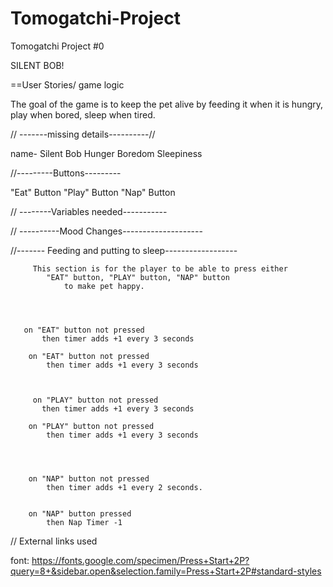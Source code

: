 # Tomogatchi-Project

Tomogatchi Project #0

SILENT BOB!

==User Stories/ game logic

The goal of the game is to keep the pet alive by feeding it when it is hungry, play when bored, sleep when tired.

// -------missing details----------//

name- Silent Bob
Hunger
Boredom
Sleepiness

//---------Buttons---------

"Eat" Button
"Play" Button
"Nap" Button

// --------Variables needed-----------

// ----------Mood Changes--------------------

//------- Feeding and putting to sleep------------------

         This section is for the player to be able to press either
            "EAT" button, "PLAY" button, "NAP" button
                to make pet happy.




       on "EAT" button not pressed
           then timer adds +1 every 3 seconds

        on "EAT" button not pressed
            then timer adds +1 every 3 seconds



         on "PLAY" button not pressed
           then timer adds +1 every 3 seconds

        on "PLAY" button not pressed
            then timer adds +1 every 3 seconds




        on "NAP" button not pressed
            then timer adds +1 every 2 seconds.


        on "NAP" button pressed
            then Nap Timer -1

// External links used

font: https://fonts.google.com/specimen/Press+Start+2P?query=8+&sidebar.open&selection.family=Press+Start+2P#standard-styles
